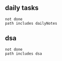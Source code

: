 ## daily tasks
```tasks
not done
path includes dailyNotes
```

## dsa
```tasks
not done
path includes dsa
```
